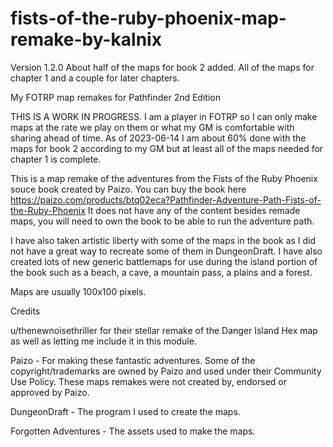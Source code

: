 # fists-of-the-ruby-phoenix-map-remake-by-kalnix
Version 1.2.0 About half of the maps for book 2 added. All of the maps for chapter 1 and a couple for later chapters.

My FOTRP map remakes for Pathfinder 2nd Edition

THIS IS A WORK IN PROGRESS. I am a player in FOTRP so I can only make maps at the rate we play on them or what my GM is comfortable with sharing ahead of time.
As of 2023-06-14 I am about 60% done with the maps for book 2 according to my GM but at least all of the maps needed for chapter 1 is complete.

This is a map remake of the adventures from the Fists of the Ruby Phoenix souce book created by Paizo. You can buy the book here https://paizo.com/products/btq02eca?Pathfinder-Adventure-Path-Fists-of-the-Ruby-Phoenix It does not have any of the content besides remade maps, you will need to own the book to be able to run the adventure path.

I have also taken artistic liberty with some of the maps in the book as I did not have a great way to recreate some of them in DungeonDraft. I have also created lots of new generic battlemaps for use during the island portion of the book such as a beach, a cave, a mountain pass, a plains and a forest.

Maps are usually 100x100 pixels.


Credits

u/thenewnoisethriller for their stellar remake of the Danger Island Hex map as well as letting me include it in this module.

Paizo - For making these fantastic adventures. Some of the copyright/trademarks are owned by Paizo and used under their Community Use Policy. These maps remakes were not created by, endorsed or approved by Paizo.

DungeonDraft - The program I used to create the maps.

Forgotten Adventures - The assets used to make the maps.
